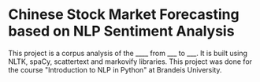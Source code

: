 # Chinese Stock Market Forecasting based on NLP Sentiment Analysis
This project is a corpus analysis of the ____  from ___ to ___. It is built using NLTK, spaCy, scattertext and markovify libraries. This project was done for the course "Introduction to NLP in Python" at Brandeis University.
